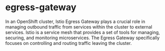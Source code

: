 # egress-gateway

In an OpenShift cluster, Istio Egress Gateway plays a crucial role in managing outbound traffic from services within the cluster to external services. Istio is a service mesh that provides a set of tools for managing, securing, and monitoring microservices. The Egress Gateway specifically focuses on controlling and routing traffic leaving the cluster.
